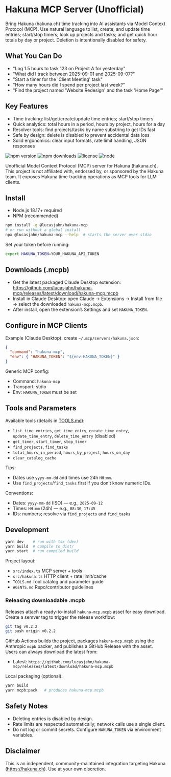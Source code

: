 # Hakuna MCP Server (Unofficial)

Bring Hakuna (hakuna.ch) time tracking into AI assistants via Model Context Protocol (MCP). Use natural language to list, create, and update time entries; start/stop timers; look up projects and tasks; and get quick hour totals by day or project. Deletion is intentionally disabled for safety.

## What You Can Do

- "Log 1.5 hours to task 123 on Project A for yesterday"
- "What did I track between 2025-09-01 and 2025-09-07?"
- "Start a timer for the 'Client Meeting' task"
- "How many hours did I spend per project last week?"
- "Find the project named 'Website Redesign' and the task 'Home Page'"

## Key Features

- Time tracking: list/get/create/update time entries; start/stop timers
- Quick analytics: total hours in a period, hours by project, hours for a day
- Resolver tools: find projects/tasks by name substring to get IDs fast
- Safe by design: delete is disabled to prevent accidental data loss
- Solid ergonomics: clear input formats, rate limit handling, JSON responses

![npm version](https://img.shields.io/npm/v/%40lucasjahn%2Fhakuna-mcp)
![npm downloads](https://img.shields.io/npm/dm/%40lucasjahn%2Fhakuna-mcp)
![license](https://img.shields.io/npm/l/%40lucasjahn%2Fhakuna-mcp)
![node](https://img.shields.io/node/v/%40lucasjahn%2Fhakuna-mcp)

Unofficial Model Context Protocol (MCP) server for Hakuna (hakuna.ch). This project is not affiliated with, endorsed by, or sponsored by the Hakuna team. It exposes Hakuna time‑tracking operations as MCP tools for LLM clients.

## Install

- Node.js 18.17+ required
- NPM (recommended)

```bash
npm install -g @lucasjahn/hakuna-mcp
# or run without a global install
npx @lucasjahn/hakuna-mcp --help  # starts the server over stdio
```

Set your token before running:

```bash
export HAKUNA_TOKEN=YOUR_HAKUNA_API_TOKEN
```

## Downloads (.mcpb)

- Get the latest packaged Claude Desktop extension: https://github.com/lucasjahn/hakuna-mcp/releases/latest/download/hakuna-mcp.mcpb
- Install in Claude Desktop: open Claude → Extensions → Install from file → select the downloaded `hakuna-mcp.mcpb`.
- After install, open the extension’s Settings and set `HAKUNA_TOKEN`.

## Configure in MCP Clients

Example (Claude Desktop): create `~/.mcp/servers/hakuna.json`:

```json
{
  "command": "hakuna-mcp",
  "env": { "HAKUNA_TOKEN": "${env:HAKUNA_TOKEN}" }
}
```

Generic MCP config:

- Command: `hakuna-mcp`
- Transport: stdio
- Env: `HAKUNA_TOKEN` must be set

## Tools and Parameters

Available tools (details in [TOOLS.md](TOOLS.md)):
- `list_time_entries`, `get_time_entry`, `create_time_entry`, `update_time_entry`, `delete_time_entry` (disabled)
- `get_timer`, `start_timer`, `stop_timer`
- `find_projects`, `find_tasks`
- `total_hours_in_period`, `hours_by_project`, `hours_on_day`
- `clear_catalog_cache`

Tips:
- Dates use `yyyy-mm-dd` and times use 24h `HH:mm`.
- Use `find_projects`/`find_tasks` first if you don’t know numeric IDs.

Conventions:

- Dates: `yyyy-mm-dd` (ISO) — e.g., `2025-09-12`
- Times: `HH:mm` (24h) — e.g., `08:30`, `17:45`
- IDs: numbers; resolve via `find_projects` and `find_tasks`

## Development

```bash
yarn dev    # run with tsx (dev)
yarn build  # compile to dist/
yarn start  # run compiled build
```

Project layout:

- `src/index.ts` MCP server + tools
- `src/hakuna.ts` HTTP client + rate limit/cache
- `TOOLS.md` Tool catalog and parameter guide
- `AGENTS.md` Repo/contributor guidelines

### Releasing downloadable .mcpb

Releases attach a ready-to-install `hakuna-mcp.mcpb` asset for easy download. Create a semver tag to trigger the release workflow:

```bash
git tag v0.2.2
git push origin v0.2.2
```

GitHub Actions builds the project, packages `hakuna-mcp.mcpb` using the Anthropic `mcpb` packer, and publishes a GitHub Release with the asset. Users can always download the latest from:

- Latest: `https://github.com/lucasjahn/hakuna-mcp/releases/latest/download/hakuna-mcp.mcpb`

Local packaging (optional):

```bash
yarn build
yarn mcpb:pack   # produces hakuna-mcp.mcpb
```

## Safety Notes

- Deleting entries is disabled by design.
- Rate limits are respected automatically; network calls use a single client.
- Do not log or commit secrets. Configure `HAKUNA_TOKEN` via environment variables.

## Disclaimer

This is an independent, community-maintained integration targeting Hakuna (https://hakuna.ch). Use at your own discretion.
